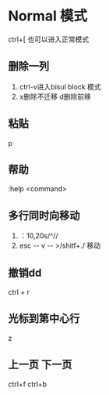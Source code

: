 # Normal 模式
ctrl+[ 也可以进入正常模式 

## 删除一列
1. ctrl-v进入bisul block 模式
2. x删除不迁移 d删除前移

## 粘贴
p

## 帮助
:help \<command\>

## 多行同时向移动
1. ：10,20s/^//
2. esc -- v -- >/shitf+./ 移动

## 撤销dd
ctrl + r 

## 光标到第中心行
z

## 上一页 下一页
ctrl+f ctrl+b
